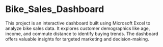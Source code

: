 # Bike_Sales_Dashboard
This project is an interactive dashboard built using Microsoft Excel to analyze bike sales data. It explores customer demographics like age, income, and commute distance to identify buying trends. The dashboard offers valuable insights for targeted marketing and decision-making.
